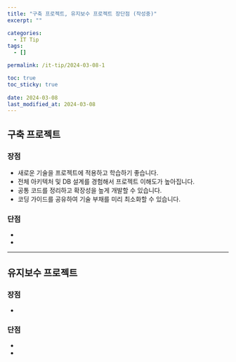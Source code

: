 ```yaml
---
title: "구축 프로젝트, 유지보수 프로젝트 장단점 (작성중)"
excerpt: ""

categories:
  - IT Tip
tags:
  - []

permalink: /it-tip/2024-03-08-1

toc: true
toc_sticky: true
 
date: 2024-03-08
last_modified_at: 2024-03-08
---
```


## 구축 프로젝트

### 장점
* 새로운 기술을 프로젝트에 적용하고 학습하기 좋습니다.
* 전체 아키텍처 및 DB 설계를 경험해서 프로젝트 이해도가 높아집니다.
* 공통 코드를 정리하고 확장성을 높게 개발할 수 있습니다.
* 코딩 가이드를 공유하여 기술 부채를 미리 최소화할 수 있습니다.

### 단점
* 
* 

---

## 유지보수 프로젝트

### 장점
* 

### 단점
* 
* 